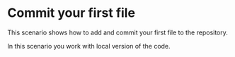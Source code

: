 # Commit your first file

This scenario shows how to add and commit your first file to the repository.

In this scenario you work with local version of the code.